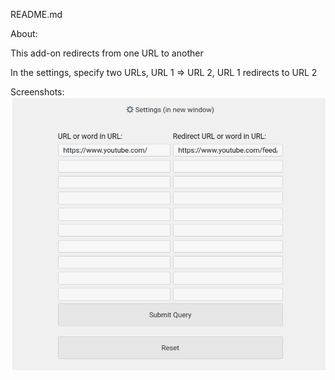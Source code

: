 README.md  

About:  

This add-on redirects from one URL to another  

In the settings, specify two URLs, URL 1 => URL 2, URL 1 redirects to URL 2

Screenshots:  
![screenshot](screenshot.png)







